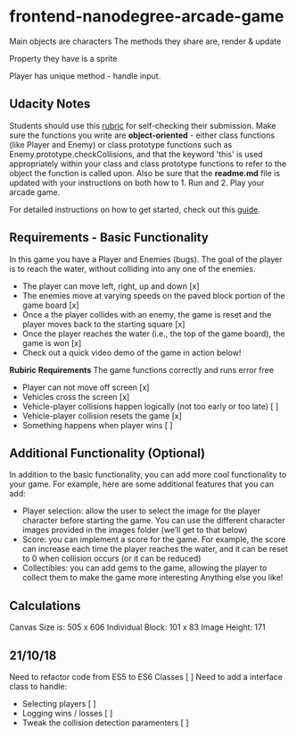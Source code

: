 frontend-nanodegree-arcade-game
===============================

Main objects are characters
The methods they share are, render & update

Property they have is a sprite

Player has unique method - handle input.

## Udacity Notes

Students should use this [rubric](https://review.udacity.com/#!/projects/2696458597/rubric) for self-checking their submission. Make sure the functions you write are **object-oriented** - either class functions (like Player and Enemy) or class prototype functions such as Enemy.prototype.checkCollisions, and that the keyword 'this' is used appropriately within your class and class prototype functions to refer to the object the function is called upon. Also be sure that the **readme.md** file is updated with your instructions on both how to 1. Run and 2. Play your arcade game.

For detailed instructions on how to get started, check out this [guide](https://docs.google.com/document/d/1v01aScPjSWCCWQLIpFqvg3-vXLH2e8_SZQKC8jNO0Dc/pub?embedded=true).

## Requirements - Basic Functionality

In this game you have a Player and Enemies (bugs). The goal of the player is to reach the water, without colliding into any one of the enemies.

* The player can move left, right, up and down [x]
* The enemies move at varying speeds on the paved block portion of the game board [x]
* Once a the player collides with an enemy, the game is reset and the player moves back to the starting square [x]
* Once the player reaches the water (i.e., the top of the game board), the game is won [x]
* Check out a quick video demo of the game in action below!

**Rubiric Requirements**
The game functions correctly and runs error free

* Player can not move off screen [x]
* Vehicles cross the screen [x]
* Vehicle-player collisions happen logically (not too early or too late) [ ]
* Vehicle-player collision resets the game [x]
* Something happens when player wins [ ]

## Additional Functionality (Optional)

In addition to the basic functionality, you can add more cool functionality to your game. For example, here are some additional features that you can add:

* Player selection: allow the user to select the image for the player character before starting the game. You can use the different character images provided in the images folder (we’ll get to that below)
* Score: you can implement a score for the game. For example, the score can increase each time the player reaches the water, and it can be reset to 0 when collision occurs (or it can be reduced)
* Collectibles: you can add gems to the game, allowing the player to collect them to make the game more interesting
Anything else you like!

## Calculations

Canvas Size is: 505 x 606
Individual Block: 101 x 83
Image Height: 171

## 21/10/18
Need to refactor code from ES5 to ES6 Classes [ ]
Need to add a interface class to handle:
- Selecting players [ ]
- Logging wins / losses [ ]
- Tweak the collision detection paramenters [ ]
